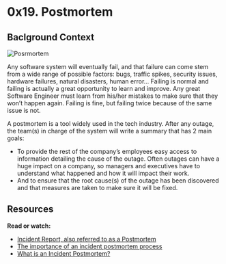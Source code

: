 # 0x19. Postmortem

## Baclground Context

![Posrmortem](https://i.imgur.com/0Z1X6XH.png)

Any software system will eventually fail, and that failure can come stem from a wide range of possible factors: bugs, traffic spikes, security issues, hardware failures, natural disasters, human error… Failing is normal and failing is actually a great opportunity to learn and improve. Any great Software Engineer must learn from his/her mistakes to make sure that they won’t happen again. Failing is fine, but failing twice because of the same issue is not.

A postmortem is a tool widely used in the tech industry. After any outage, the team(s) in charge of the system will write a summary that has 2 main goals:

- To provide the rest of the company’s employees easy access to information detailing the cause of the outage. Often outages can have a huge impact on a company, so managers and executives have to understand what happened and how it will impact their work.
- And to ensure that the root cause(s) of the outage has been discovered and that measures are taken to make sure it will be fixed.

## Resources

**Read or watch:**

- [Incident Report, also referred to as a Postmortem](https://intranet.alxswe.com/rltoken/vkEjk-M6yBWW-wyB-7-I9Q)
- [The importance of an incident postmortem process](https://intranet.alxswe.com/rltoken/QwvgCYt2zjKRT7qMRe7I8A)
- [What is an Incident Postmortem?](https://intranet.alxswe.com/rltoken/kBjhT2PIr4X-U8FLI97--Q)
